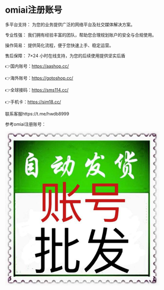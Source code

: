 # omiai注册账号

多平台支持： 为您的业务提供广泛的网络平台及社交媒体解决方案。

专业性强： 我们拥有经验丰富的团队，帮助您合理规划账户的安全与合规使用。

操作简易： 提供简化流程，便于您快速上手、稳定运营。

售后保障： 7×24 小时在线支持，为您的后续使用提供坚实后盾

👉国内账号：https://aashop.cc/

👉海外账号：https://gotoshop.cc/

👉全球接码：https://sms114.cc/

👉手机卡：https://sim18.cc/

联系客服https://t.me/hwdb8999

参考omiai注册账号：

<img src="pic/bbb.png" alt="Omiai账号出售" border="0">